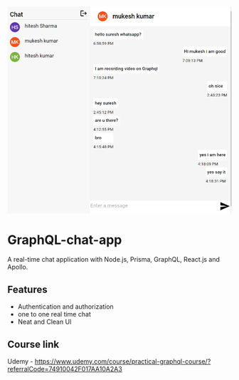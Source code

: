 ![Preview](./chat-app-preview.png)

# GraphQL-chat-app

A real-time chat application with Node.js, Prisma, GraphQL, React.js and Apollo.

## Features

- Authentication and authorization
- one to one real time chat
- Neat and Clean UI

## Course link

Udemy - https://www.udemy.com/course/practical-graphql-course/?referralCode=74910042F017AA10A2A3
